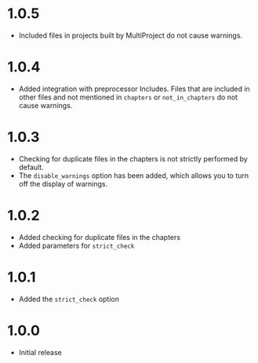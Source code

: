 # 1.0.5

-   Included files in projects built by MultiProject do not cause warnings.

# 1.0.4

-   Added integration with preprocessor Includes. Files that are included in other files and not mentioned in `chapters` or `not_in_chapters` do not cause warnings.

# 1.0.3

-   Checking for duplicate files in the chapters is not strictly performed by default.
-   The `disable_warnings` option has been added, which allows you to turn off the display of warnings.

# 1.0.2

-   Added checking for duplicate files in the chapters
-   Added parameters for `strict_check`

# 1.0.1

-   Added the `strict_check` option

# 1.0.0

-   Initial release
